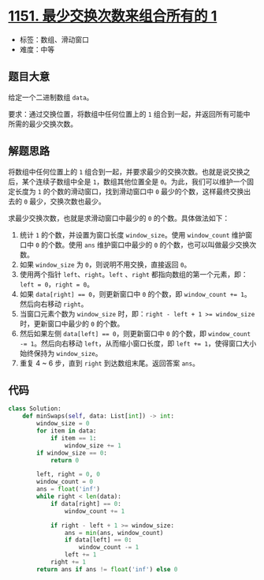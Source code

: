 # [1151. 最少交换次数来组合所有的 1](https://leetcode-cn.com/problems/minimum-swaps-to-group-all-1s-together/)

- 标签：数组、滑动窗口
- 难度：中等

## 题目大意

给定一个二进制数组 `data`。

要求：通过交换位置，将数组中任何位置上的 `1` 组合到一起，并返回所有可能中所需的最少交换次数。

## 解题思路

将数组中任何位置上的 `1` 组合到一起，并要求最少的交换次数。也就是说交换之后，某个连续子数组中全是 `1`，数组其他位置全是 `0`。为此，我们可以维护一个固定长度为 `1` 的个数的滑动窗口，找到滑动窗口中 `0` 最少的个数，这样最终交换出去的 `0` 最少，交换次数也最少。

求最少交换次数，也就是求滑动窗口中最少的 `0` 的个数。具体做法如下：

1. 统计 `1` 的个数，并设置为窗口长度 `window_size`。使用 `window_count` 维护窗口中 `0` 的个数。使用 `ans` 维护窗口中最少的 `0` 的个数，也可以叫做最少交换次数。
2. 如果 `window_size` 为 `0`，则说明不用交换，直接返回 `0`。
3. 使用两个指针 `left`、`right`。`left` 、`right` 都指向数组的第一个元素，即：`left = 0`，`right = 0`。
4. 如果 `data[right] == 0`，则更新窗口中 `0` 的个数，即 `window_count += 1`。然后向右移动 `right`。
5. 当窗口元素个数为 `window_size` 时，即：`right - left + 1 >= window_size` 时，更新窗口中最少的 `0` 的个数。
6. 然后如果左侧 `data[left] == 0`，则更新窗口中 `0` 的个数，即 `window_count -= 1`。然后向右移动 `left`，从而缩小窗口长度，即 `left += 1`，使得窗口大小始终保持为 `window_size`。
7. 重复 4 ~ 6 步，直到 `right` 到达数组末尾。返回答案 `ans`。

## 代码

```Python
class Solution:
    def minSwaps(self, data: List[int]) -> int:
        window_size = 0
        for item in data:
            if item == 1:
                window_size += 1
        if window_size == 0:
            return 0

        left, right = 0, 0
        window_count = 0
        ans = float('inf')
        while right < len(data):
            if data[right] == 0:
                window_count += 1

            if right - left + 1 >= window_size:
                ans = min(ans, window_count)
                if data[left] == 0:
                    window_count -= 1
                left += 1
            right += 1
        return ans if ans != float('inf') else 0
```

